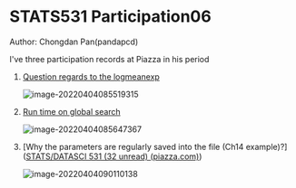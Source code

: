 # STATS531 Participation06

Author: Chongdan Pan(pandapcd)

I've three participation records at Piazza in his period

1. [Question regards to the logmeanexp](https://piazza.com/class/kxjb75njby03j5?cid=157)

   ![image-20220404085519315](C:\Users\panch\AppData\Roaming\Typora\typora-user-images\image-20220404085519315.png)

2. [Run time on global search](https://piazza.com/class/kxjb75njby03j5?cid=152)

   ![image-20220404085647367](C:\Users\panch\AppData\Roaming\Typora\typora-user-images\image-20220404085647367.png)

   

3. [Why the parameters are regularly saved into the file (Ch14 example)?]([STATS/DATASCI 531 (32 unread) (piazza.com)](https://piazza.com/class/kxjb75njby03j5?cid=137))

   ![image-20220404090110138](C:\Users\panch\AppData\Roaming\Typora\typora-user-images\image-20220404090110138.png)
